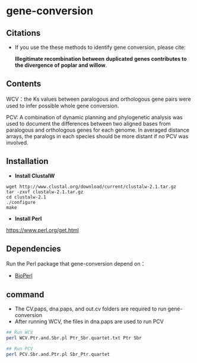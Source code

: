 # gene-conversion
## Citations

- If you use the these methods to identify gene conversion, please cite:

  **Illegitimate recombination between** **duplicated** **genes contributes to the divergence of** **poplar and willow**.


## Contents

WCV：the Ks values between paralogous and orthologous gene pairs were 
used to infer possible whole gene conversion.

PCV: A combination of dynamic planning and phylogenetic analysis was used
to document the differences between two aligned bases from paralogous and 
orthologous genes for each genome. In averaged distance arrays, the paralogs 
in each species should be more distant if no PCV was involved.


## Installation

+ **Install ClustalW**

```console
wget http://www.clustal.org/download/current/clustalw-2.1.tar.gz
tar -zxvf clustalw-2.1.tar.gz
cd clustalw-2.1
./configure
make
```
+ **Install Perl**

https://www.perl.org/get.html

## Dependencies

Run the Perl package that gene-conversion depend on：

- [BioPerl ](https://metacpan.org/pod/BioPerl)

## command

+ The CV.paps, dna.paps, and out.cv folders are required to run gene-conversion
+ After running WCV, the files in dna.paps are used to run PCV
~~~bash
## Run WCV
perl WCV.Ptr.and.Sbr.pl Ptr_Sbr.quartet.txt Ptr Sbr

## Run PCV
perl PCV.Sbr.and.Ptr.pl Sbr_Ptr.quartet
~~~


